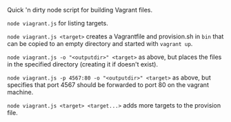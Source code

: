 Quick 'n dirty node script for building Vagrant files.

`node viagrant.js` for listing targets.

`node viagrant.js <target>` creates a Vagrantfile and provision.sh in `bin` that can be copied to an empty directory and started with `vagrant up`.

`node viagrant.js -o "<outputdir>" <target>` as above, but places the files in the specified directory (creating it if doesn't exist).

`node viagrant.js -p 4567:80 -o "<outputdir>" <target>` as above, but specifies that port 4567 should be forwarded to port 80 on the vagrant machine.

`node viagrant.js <target> <target...>` adds more targets to the provision file.
